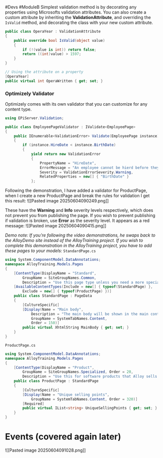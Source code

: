 #Devs #ModuleB 
Simplest validation method is by decorating any properties using Microsofts validation attributes.
You can also create a custom attribute by inheriting the **ValidationAttribute**, and overriding the `IsValid` method, and decorating the class with your new custom attribute.

```c#
public class OperaYear : ValidationAttribute
{
	public override bool IsValid(object value)
	{
		if (!(value is int)) return false;
		return ((int)value) > 1597;
	}
}

// Using the attribute on a property
[OperaYear]
public virtual int OperaWritten { get; set; }
```
### Optimizely Validator
Optimizely comes with its own validator that you can customize for any content type.

```c#
using EPiServer.Validation;

public class EmployeePageValidator : IValidate<EmployeePage>
{
	public IEnumerable<ValidationError> Validate(EmployeePage instance)
	{
		if (instance.HireDate < instance.BirthDate)
		{
			yield return new ValidationError
			{
				PropertyName = "HireDate",
				ErrorMessage = "An employee cannot be hierd before they are born!",
				Severity = ValidationErrorSeverity.Warning,
				RelatedProperties = new[] { "BirthDate" }
			};
```
Following the demonstration, I have added a validator for ProductPage, when I create a new ProductPage and break the rules for validation I get this result:
![[Pasted image 20250604090249.png]]

These have the **Warning** and **Info** severity levels respectively, which does not prevent you from publishing the page. If you wish to prevent publishing if validation is broken, use **Error** as the severity level. It appears as a red message:
![[Pasted image 20250604090415.png]]

*Demo note: If you're following the video demonstrations, he swaps back to the AlloyDemo site instead of the AlloyTraining project. If you wish to complete this demonstration in the AlloyTraining project, you have to add these pages to your models:*
`StandardPage.cs`
```c#
using System.ComponentModel.DataAnnotations;
namespace AlloyTraining.Models.Pages
{
    [ContentType(DisplayName = "Standard",
        GroupName = SiteGroupNames.Common,
        Description = "Use this page type unless you need a more specialized one.")]
    [AvailableContentTypes(Include = new[] { typeof(StandardPage) },
        Exclude = new[] { typeof(ProductPage) })]
    public class StandardPage : PageData
    {
        [CultureSpecific]
        [Display(Name = "Main body",
            Description = "The main body will be shown in the main content area of the page, using the XHTML-editor you can insert for example text, images and tables.",
            GroupName = SystemTabNames.Content,
            Order = 150)]
        public virtual XhtmlString MainBody { get; set; }
    }
}
```
`ProductPage.cs`
```c#
using System.ComponentModel.DataAnnotations;
namespace AlloyTraining.Models.Pages
{
    [ContentType(DisplayName = "Product",
        GroupName = SiteGroupNames.Specialized, Order = 20,
        Description = "Use this for software products that Alloy sells.")]
    public class ProductPage : StandardPage
    {
        [CultureSpecific]
        [Display(Name = "Unique selling points",
            GroupName = SystemTabNames.Content, Order = 320)]
        [Required]
        public virtual IList<string> UniqueSellingPoints { get; set; }
    }
}
```
# Events (covered again later)
![[Pasted image 20250604091028.png]]